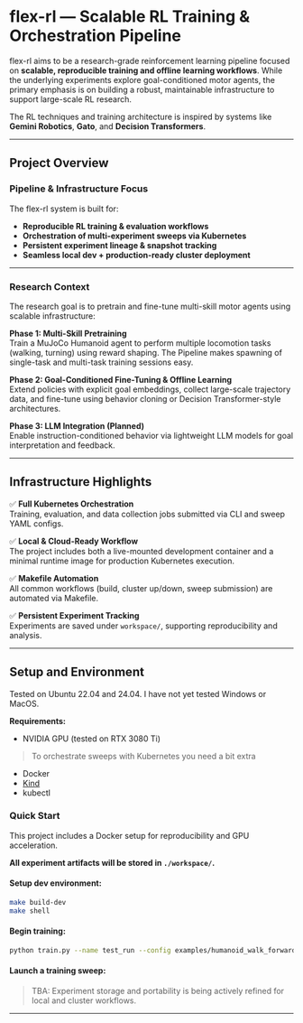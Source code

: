 # flex-rl — Scalable RL Training & Orchestration Pipeline

flex-rl aims to be a research-grade reinforcement learning pipeline focused on
**scalable, reproducible training and offline learning workflows**.
While the underlying experiments explore goal-conditioned motor agents,
the primary emphasis is on building a robust, maintainable infrastructure to
support large-scale RL research.

The RL techniques and training architecture is inspired by systems like **Gemini
Robotics**, **Gato**, and **Decision Transformers**.

---

## Project Overview

### Pipeline & Infrastructure Focus

The flex-rl system is built for:

- **Reproducible RL training & evaluation workflows**
- **Orchestration of multi-experiment sweeps via Kubernetes**
- **Persistent experiment lineage & snapshot tracking**
- **Seamless local dev + production-ready cluster deployment**

---

### Research Context

The research goal is to pretrain and fine-tune multi-skill motor agents using
scalable infrastructure:

**Phase 1: Multi-Skill Pretraining**  
Train a MuJoCo Humanoid agent to perform multiple locomotion tasks (walking,
turning) using reward shaping. The Pipeline makes spawning of single-task and
multi-task training sessions easy.

**Phase 2: Goal-Conditioned Fine-Tuning & Offline Learning**  
Extend policies with explicit goal embeddings, collect large-scale trajectory
data, and fine-tune using behavior cloning or Decision Transformer-style architectures.

**Phase 3: LLM Integration (Planned)**  
Enable instruction-conditioned behavior via lightweight LLM models for goal interpretation and feedback.

---

## Infrastructure Highlights

✅ **Full Kubernetes Orchestration**  
Training, evaluation, and data collection jobs submitted via CLI and sweep YAML configs.

✅ **Local & Cloud-Ready Workflow**  
The project includes both a live-mounted development container and a minimal runtime image for production Kubernetes execution.

✅ **Makefile Automation**  
All common workflows (build, cluster up/down, sweep submission) are automated via Makefile.

✅ **Persistent Experiment Tracking**  
Experiments are saved under `workspace/`, supporting reproducibility and analysis.

---

## Setup and Environment

Tested on Ubuntu 22.04 and 24.04. I have not yet tested Windows or MacOS.

**Requirements:**

- NVIDIA GPU (tested on RTX 3080 Ti)

> To orchestrate sweeps with Kubernetes you need a bit extra

- Docker
- [Kind](https://kind.sigs.k8s.io)
- kubectl

### Quick Start

This project includes a Docker setup for reproducibility and GPU acceleration.

**All experiment artifacts will be stored in `./workspace/`.**

#### Setup dev environment:

```bash
make build-dev
make shell
```

#### Begin training:

```bash 
python train.py --name test_run --config examples/humanoid_walk_forward.yaml
```

#### Launch a training sweep:

> TBA: Experiment storage and portability is being actively refined for local and cluster workflows.

---
